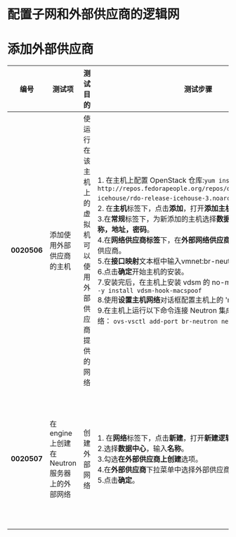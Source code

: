 # 配置子网和外部供应商的逻辑网
# 添加外部供应商
| **编号** | **测试项** | **测试目的** | **测试步骤** | **预期结果** | **实际结果** |
|--------- | ---------- | ------------ | ------------ | ------------ | ------------ |
|**0020506**|添加使用外部供应商的主机|使运行在该主机上的虚拟机可以使用外部供应商提供的网络|1. 在主机上配置 OpenStack 仓库:```yum install -y http://repos.fedorapeople.org/repos/openstack/openstack-icehouse/rdo-release-icehouse-3.noarch.rpm```。<br/>2. 在**主机**标签下，点击**添加**，打开**添加主机**窗口。<br/>3.在**常规**标签下，为新添加的主机选择**数据中心**和**集群**，输入**名称，地址，密码**。<br/>4.在**网络供应商标签**下，在**外部网络供应商**下拉菜单中选择外部供应商。<br/>5.在**接口映射**文本框中输入vmnet:br-neutron 。<br/>6.点击**确定**开始主机的安装。<br/>7.安装完后，在主机上安装 vdsm 的 no-macspoof hook：```yum -y install vdsm-hook-macspoof```<br/>8.使用**设置主机网络**对话框配置主机上的 'neutron'网络。<br/>9.在主机上运行以下命令连接 Neutron 集成的网桥至 Neutron 网络： ```ovs-vsctl add-port br-neutron neutron```|添加主机成功。||
|**0020507**|在 engine 上创建在 Neutron 服务器上的外部网络|创建外部网络|1. 在**网络**标签下，点击**新建**，打开**新建逻辑网络**窗口。<br/>2.选择**数据中心**，输入**名称**。<br/>3.勾选**在外部供应商上创建**选项。<br/>4.在**外部供应商**下拉菜单中选择外部供应商。<br/>5.点击**确定**。|新建逻辑网络成功，供应商显示在该逻辑网络的列表中||
